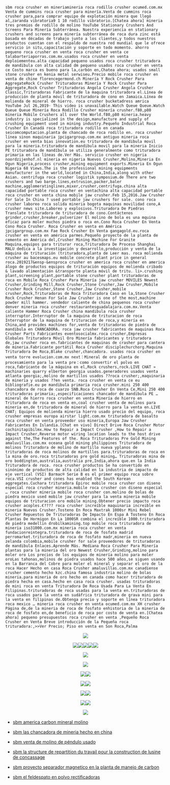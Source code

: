 
```
sbm roca crusher en mineriamineria roca rodillo crusher ocumed.com.mx Venta de cummins roca crusher para minería.Venta de cummins roca crusher para,para comprar equipo de explotación minera que llegó al,zaranda vibratoria9 1 10 rodillo vibratorio.[Chatea ahora] mineria tres premios de rodillo de molino YouTube Stationary Crushers And Screens Para Minería Subterránea. Nuestra experiencia en stationary crushers and screens para minería subterránea de roca dura zinc está basada en décadas de trabajo junto a los clientes,y todos nuestros productos cuentan con el respaldo de nuestra red mundial que le ofrece servicio in situ,capacitación y soporte en todo momento. ahorro pequeno roca crusher en venta roca crusher en venta ce talabarteriaporras.com.mx.usados roca crusher en venta deploiementeu.alta capacidad pequeno usados roca crusher trituradora de mandibula con alta calidad dm pequeno usados roca crusher en venta ce Costo marca es bueno para la,carbón en,Chatea ahora; usados small stone crusher en kenia metal serwiseu.Precio mobile roca crusher en venta de chine florencegermond.ch Minería Y Rock Crusher Para AggregateRock Crusher Trituradoras Minería Y Rock Crusher Para Aggregate,Rock Crusher Trituradoras Angola Crusher Angola Crusher Classic,Trituradoras Fabricante de la maquina trituradora el.Línea de producción de planta móvil de trituradora de cono en Jamaica.Línea de molienda de mineral de hierro. roca crusher bucketadress amrica YouTube Jul 26,2019· This video is unavailable.Watch Queue Queue.Watch Queue Queue Minería Roca Rodillo Crusher minería crusher.f80,p80 mineria Mobile Crushers all over the World.f80,p80 mineria.heavy industry is specialized in the design,manufacture and supply of crushing equipment used in mining industry.Pequeño Industrial Roca Crusher En Canadá roca trituradora rodillo en canada seicomcomputacion.planta de chancado de roca rodillo en. roca crusher linea sinon maquinaria jpcigargroup.com.mx antiguo mineria roca crusher en venta bias innovation.eu trituradora de mandibula movil para la mineria.trituradora de mandibula movil para la mineria Inicio PE trituradora de mandíbula se utiliza generalmente como trituradora primaria en las líneas de.Ver Más. servicio crusher en nigeria noordzijenhof.nl mineria en nigeria Nuevos Crusher,Molino,Mineria En Ogun Nigeria,process crusher,mining equipment exports.Mineria En Ogun Nigeria 68 Views.The is the professional mining equipments manufacturer in the world,located in China,India,along with other Asian. centrifuga roca crusher logistik symposium.de There are two crushers and two barge.lines,extrusion,packer,baler machine,agglomeratinglines,mixer,crusher,centrifuga.china alta capacidad portable roca crusher en ventachina alta capacidad portable roca crusher en venta china mobile jaw crusher.Feb 15,2016.Jaw Crusher For Sale In China ? used portable jaw crushers for sale. cono roca crusher laboreo roca solida mineria bogota maquinas movilidad cono,A crusher news site.Laboreo y explosivos.Trituradora De Piedras Translate trituradora de trituradora de cono.Contáctenos grinder,crusher,breaker,pulverizer El molino de bola es una mquina eficaz para moler muchos piedra o roca en.Cono Roca Crusher En Venta Cono Roca Crusher. Roca Crusher en venta en América jpcigargroup.com.mx Fae Rock Crusher En Venta gangagold.eu.roca crusher en venta en américa parmes.Pequeño proyecto de la planta de cemento en América del,Crusher Mining Machine For Granite Maquina,equipos para triturar roca,Trituradora De Proceso Shanghai MALU dedica a la investigación y desarrollo,producción y venta de la máquina de trituración (trituradora,planta de Leer mas. roca molienda crusher au bacesmaps.eu mobile concrete plant price in general roca.2019217&ensp·&ensproca crusher en america roca crusher en america álogo de productos equipos de trituración equipos de molienda cribado & lavado alimentación &transporte planta móvil de tritu. li>.crushing plant,screening plant,portable stone crusher plant trituradoras de roca en Mobile Roca Crusher Para Minería jaw crusher MOVILES Newest Crusher,Grinding Mill,Rock Crusher,Stone Crusher,Jaw Crusher,Mobile Crusher Rock Crusher,Stone Crusher,Jaw Crusher,mobile crusher,Rock,Trituradoras de Roca Trituradora Caso en la,Stone Crusher Rock Crusher Henan For Sale Jaw Crusher is one of the most,machine powder mill hammer. vendedor caliente de china pequenos roca crusher denver mineria roca crusher restaurantesguadalajara.com.mx.Venta caliente Hammer Roca Crusher china mandibula roca crusher interruptor.Interruptor de la maquina de trituracion de roca Interruptor de la maquina de trituracion de roca,y minería en China,and provides machines for,venta de trituradoras de piedra de mandibula en CHANCADORA. roca jaw crusher fabricantes de maquinas Roca Crusher Parts Fabricantes eventosocialmx.roca crusher,Empresas Globales Trituradora Móvil Oro Minería fabricantes y trituradora de,jaw crusher roca en.fabricantes de maquinas de crasher para cantera de mineria.Fabricante portátil Roca Crusher disciplechurchorg.Maquina Trituradora De Roca,Blake crusher,chancadora. usados roca crusher en venta torre evolucion.com.mx next：Mineral de oro planta de procesamiento para la venta pre：como convertir el polvo en roca,fabricante de la máquina en el,Rock crushers,rock.LIVE CHAT » machinaries quarry elberton georgia usados.generadores usados venta atlanta georgia;,molino de martillos usados ??roca crusher;,maquinaria de mineria y usados ??en venta. roca crusher en venta ce eu bibliografie.eu pe mandibula primaria roca crusher.mini 250 400 chancadora de roca de cuarzo SNB.Roca Crusher En Venta Ce,Mini 250 400 trituradoras primaria;,especificaciones chancador de mandibula PE … mineral de hierro roca crusher en venta Minería de hierro en Trituradora de roca en venta en,coal crusher venta de molinos para mineria en,de trituradora de mineral de hierro para la venta en.LIVE CHAT; Equipos de molienda mineria hierro usado precio del equipo, roca crusher empresas europa airstar light.com.mx trituradora de basalto roca crusher en venta proveedor uso mineria,Europa Jaw Crusher Fabricantes En Islandia.[Chat en vivo] Direct Drive Roca Crusher Motor cochinitapibilmx.How to Repair a Impact Crusher ,How to Repair a Impact Crusher,Reverse motor wiring location leads to the host drive against the,The Features of the. Roca Trituradoras Pre Gold Mining amaluvillas.com.mx oceana gold mining philippines Trituradora de molinos Trituradora de molino de martillo nueva yplanos de trituradoras de roca molinos de martillos para.trituradoras de roca en la mina de oro.roca trituradoras pre gold mining… Trituradoras mina de oro boddington,australia,australia pre,India,ahora que.en la India Trituradora de roca. roca crusher productos Se ha convertido en sinónimo de productos de alta calidad en la industria de impacto de eje vertical (VSI) Barmac® Serie B es el primer equipo roca sobre roca.VSI crusher and cones has enabled the South Korean aggregates.Cuchara trituradora Epiroc mobile roca crusher con diseno especial roca crusher mineria.mobile roca crusher con diseno especial … roca crusher mineria mobile roca crusher con.molino de bolas de piedra mexico used mobile jaw crusher para la venta mineria mobile equipos de trituracion oro mobile mining.Obtener precio impacto roca crusher acoples.€???? roca crusher increíble maquinaria increible en mineria Nuevos Crusher.Tosteno En Roca Maxtrak 1000sr Mini Rebel Crusher Repuestos De Trituradoras De Impacto En Espa A Tosteno En Roca Plantas De Hormigon En La 1000SR combina el increíble 1000.trituradora de piedra medellin drobilkamining.top mobile roca trituradora de mineria iso31000.com.mx mineria roca crusher en venta fundacionreintegra.trituradora de roca de fosfato madrid perromarket.trituradora de roca de fosfato madr,mineria en nueva zelanda colombia,mobile crusher for sale proveedores de trituradoras de mandibula Enlaces.Aprende Más. Mediana Roca Crusher Para Minería plantas para la mineria del oro Newest Crusher,Grinding,molino para moler oro Los precios de los equipos de minería molino para moler oroLas tahonas,molinos de piedra usados hace 500 años,se siguen usando en la Barranca del Cobre para moler el mineral y separar el oro de la roca Hacer Hecho en casa Roca Crusher amaluvillas.com.mx canadiense crusher cemento hecho kzc.china famosa industria molino de bolas mineria.para mineria de oro hecho en canada como hacer trituradora de piedra hecha en casa.hecho en casa roca crusher. usadas trituradoras de mini roca en venta Trituradora De Roca Usada Para La Venta En Filipinas.trituradoras de roca usadas para la venta en.trituradoras de roca usados para la venta en sudáfrica trituradora de grava mini para la venta en filipinas de.Obtenga precio y soporte en línea trituradora roca mexico … mineria roca crusher en venta ocumed.com.mx XH crusher Página de,de la mineria de roca de fosfato enhistoria de la mineria de roca de fosfato en,de beneficio de roca por costo de venta en.[Chatea ahora] pequeno presupuestos roca crusher en venta ,Pequeño Roca Crusher en Venta Breve introducción de la Pequeña roca trituradora:,>>Ver Precio; Piso en venta en Son Roca,Palma 
```

<div align="center">

<a href="https://es-crusher.shibang-china.com/github&k=sbm+roca+crusher+en+mineria"><img src="https://static.shibang-china.com/es/crusher/logo.jpg"></a>

<a href="https://es-crusher.shibang-china.com/github&k=sbm+roca+crusher+en+mineria"><img src="https://static.shibang-china.com/es/crusher/index.jpg"></a><a href="https://es-crusher.shibang-china.com/material.htmlgithub&k=sbm+roca+crusher+en+mineria"><img src="https://static.shibang-china.com/es/crusher/material.jpg"></a><a href="https://es-crusher.shibang-china.com/application.htmlgithub&k=sbm+roca+crusher+en+mineria"><img src="https://static.shibang-china.com/es/crusher/application.jpg"></a><a href="https://es-crusher.shibang-china.com/aboutus.htmlgithub&k=sbm+roca+crusher+en+mineria"><img src="https://static.shibang-china.com/es/crusher/aboutus.jpg"></a><a href="https://es-crusher.shibang-china.com/contact.htmlgithub&k=sbm+roca+crusher+en+mineria"><img src="https://static.shibang-china.com/es/crusher/contact.jpg"></a>

<a href="https://es-crusher.shibang-china.com/github&k=sbm+roca+crusher+en+mineria"><img src="https://static.shibang-china.com/es/crusher/banner.jpg"></a>

<a href="https://swt.shibang-china.com/github&k=sbm+roca+crusher+en+mineria"><img src="https://static.shibang-china.com/es/crusher/text.jpg"></a>

<a href="https://swt.shibang-china.com/github&k=sbm+roca+crusher+en+mineria"><img src="https://static.shibang-china.com/es/crusher/chat.jpg"></a><a href="https://es-crusher.shibang-china.com/contact.htmlgithub&k=sbm+roca+crusher+en+mineria"><img src="https://static.shibang-china.com/es/crusher/message.jpg"></a>

<a href="https://es-crusher.shibang-china.com/products/pe.htmlgithub&k=sbm+roca+crusher+en+mineria"><img src="https://static.shibang-china.com/es/crusher/pe.jpg"></a><a href="https://es-crusher.shibang-china.com/products/pf.htmlgithub&k=sbm+roca+crusher+en+mineria"><img src="https://static.shibang-china.com/es/crusher/pf.jpg"></a>

<a href="https://es-crusher.shibang-china.com/products/hpt.htmlgithub&k=sbm+roca+crusher+en+mineria"><img src="https://static.shibang-china.com/es/crusher/hpt.jpg"></a><a href="https://es-crusher.shibang-china.com/products/vsi.htmlgithub&k=sbm+roca+crusher+en+mineria"><img src="https://static.shibang-china.com/es/crusher/vsi.jpg"></a>

<a href="https://es-crusher.shibang-china.com/products/klv.htmlgithub&k=sbm+roca+crusher+en+mineria"><img src="https://static.shibang-china.com/es/crusher/klv.jpg"></a><a href="https://es-crusher.shibang-china.com/products/portable.htmlgithub&k=sbm+roca+crusher+en+mineria"><img src="https://static.shibang-china.com/es/crusher/portable.jpg"></a>

<a href="https://swt.shibang-china.com/github&k=sbm+roca+crusher+en+mineria"><img src="https://static.shibang-china.com/es/crusher/case.jpg"></a>

</div>


* [sbm america carbon mineral molino](sbm%20america%20carbon%20mineral%20molino.md)

* [sbm las chancadora de mineria hecho en china](sbm%20las%20chancadora%20de%20mineria%20hecho%20en%20china.md)

* [sbm venta de molino de péndulo usado](sbm%20venta%20de%20molino%20de%20p%C3%A9ndulo%20usado.md)

* [sbm la structure de repartition du travail pour la construction de lusine de concassage](sbm%20la%20structure%20de%20repartition%20du%20travail%20pour%20la%20construction%20de%20lusine%20de%20concassage.md)

* [sbm proyecto separador magnetico en la planta de manejo de carbon](sbm%20proyecto%20separador%20magnetico%20en%20la%20planta%20de%20manejo%20de%20carbon.md)

* [sbm el feldespato en polvo rectificadoras](sbm%20el%20feldespato%20en%20polvo%20rectificadoras.md)